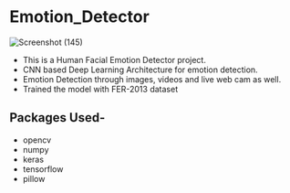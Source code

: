 # Emotion_Detector
![Screenshot (145)](https://user-images.githubusercontent.com/80656844/206121334-f77be9f8-49c3-46b6-8131-da76fd0ef0f7.png)

* This is a Human Facial Emotion Detector project.
* CNN based Deep Learning Architecture for emotion detection.
* Emotion Detection through images, videos and live web cam as well.
* Trained the model with FER-2013 dataset
## Packages Used-
* opencv
* numpy
* keras
* tensorflow
* pillow
